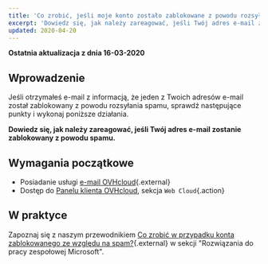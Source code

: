 ```yaml
---
title: 'Co zrobić, jeśli moje konto zostało zablokowane z powodu rozsyłania spamu?'
excerpt: 'Dowiedz się, jak należy zareagować, jeśli Twój adres e-mail zostanie zablokowany z powodu spamu'
updated: 2020-04-20
---
```


**Ostatnia aktualizacja z dnia 16-03-2020**

## Wprowadzenie

Jeśli otrzymałeś e-mail z informacją, że jeden z Twoich adresów e-mail został zablokowany z powodu rozsyłania spamu, sprawdź następujące punkty i wykonaj poniższe działania.

**Dowiedz się, jak należy zareagować, jeśli Twój adres e-mail zostanie zablokowany z powodu spamu.**

## Wymagania początkowe

- Posiadanie usługi [e-mail OVHcloud](https://www.ovhcloud.com/pl/emails/){.external}
- Dostęp do [Panelu klienta OVHcloud](https://www.ovh.com/auth/?action=gotomanager&from=https://www.ovh.pl/&ovhSubsidiary=pl), sekcja `Web Cloud`{.action}

## W praktyce

Zapoznaj się z naszym przewodnikiem [Co zrobić w przypadku konta zablokowanego ze względu na spam?](https://docs.ovh.com/pt/microsoft-collaborative-solutions/blokada-za-spam){.external} w sekcji "Rozwiązania do pracy zespołowej Microsoft".